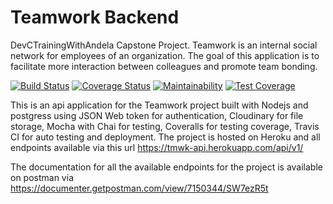 # Teamwork Backend
DevCTrainingWithAndela Capstone Project. Teamwork is an internal social network for employees of an organization. The goal of this application is to facilitate more interaction between colleagues and promote team bonding.

[![Build Status](https://travis-ci.org/successtar/teamwork-backend.svg?branch=master)](https://travis-ci.org/successtar/teamwork-backend) [![Coverage Status](https://coveralls.io/repos/github/successtar/teamwork-backend/badge.svg?branch=master)](https://coveralls.io/github/successtar/teamwork-backend?branch=master) [![Maintainability](https://api.codeclimate.com/v1/badges/c0af010e054566fe4ab3/maintainability)](https://codeclimate.com/github/successtar/teamwork-backend/maintainability) [![Test Coverage](https://api.codeclimate.com/v1/badges/c0af010e054566fe4ab3/test_coverage)](https://codeclimate.com/github/successtar/teamwork-backend/test_coverage)


This is an api application for the Teamwork project built with Nodejs and postgress using JSON Web token for authentication, Cloudinary for file storage, Mocha with Chai for testing, Coveralls for testing coverage, Travis CI for auto testing and deployment. The project is hosted on Heroku and all endpoints available via this url https://tmwk-api.herokuapp.com/api/v1/

The documentation for all the available endpoints for the project is available on postman via https://documenter.getpostman.com/view/7150344/SW7ezR5t
